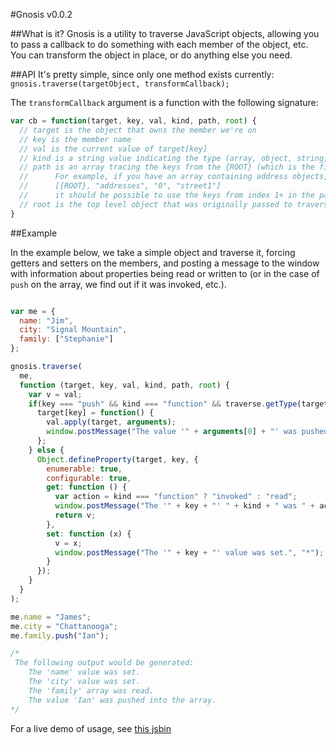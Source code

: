 #Gnosis v0.0.2

##What is it?
Gnosis is a utility to traverse JavaScript objects, allowing you to pass a callback to do something with each member of the object, etc. You can transform the object in place, or do anything else you need.

##API
It's pretty simple, since only one method exists currently: `gnosis.traverse(targetObject, transformCallback);`

The `transformCallback` argument is a function with the following signature: 

```javascript
var cb = function(target, key, val, kind, path, root) {
  // target is the object that owns the member we're on
  // key is the member name
  // val is the current value of target[key]
  // kind is a string value indicating the type (array, object, string, date, regex, number, etc.)
  // path is an array tracing the keys from the {ROOT} (which is the first element in the array) down the object hierarchy.
  //      For example, if you have an array containing address objects, you might see a path like this:
  //      [{ROOT}, "addresses", "0", "street1"]
  //      it should be possible to use the keys from index 1+ in the paths array to build a full reference to the target field
  // root is the top level object that was originally passed to traverse as the target.
}
```

##Example

In the example below, we take a simple object and traverse it, forcing getters and setters on the members, and posting a message to the window with information about properties being read or written to (or in the case of `push` on the array, we find out if it was invoked, etc.).

```javascript

var me = {
  name: "Jim",
  city: "Signal Mountain",
  family: ["Stephanie"]
};

gnosis.traverse(
  me,
  function (target, key, val, kind, path, root) {
    var v = val;
    if(key === "push" && kind === "function" && traverse.getType(target) === "array") {
      target[key] = function() {
        val.apply(target, arguments);
        window.postMessage("The value '" + arguments[0] + "' was pushed into the array.", "*");
      };
    } else {
      Object.defineProperty(target, key, {
        enumerable: true,
        configurable: true,
        get: function () {
          var action = kind === "function" ? "invoked" : "read";
          window.postMessage("The '" + key + "' " + kind + " was " + action + ".", "*");
          return v;
        },
        set: function (x) {
          v = x;
          window.postMessage("The '" + key + "' value was set.", "*");
        }
      });
    }
  }
);

me.name = "James";
me.city = "Chattanooga";
me.family.push("Ian");

/*
 The following output would be generated:
	The 'name' value was set.
	The 'city' value was set.
	The 'family' array was read.
	The value 'Ian' was pushed into the array.
*/

```

For a live demo of usage, see [this jsbin](http://jsbin.com/ludew/3/edit?js,output)
